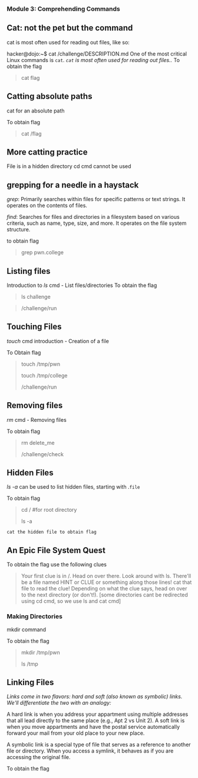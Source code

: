 ### Module 3: Comprehending Commands
## Cat: not the pet but the command
cat is most often used for reading out files, like so:

hacker@dojo:~$ cat /challenge/DESCRIPTION.md
One of the most critical Linux commands is `cat`.
*`cat` is most often used for reading out files..*
To obtain the flag
> cat flag 

## Catting absolute paths
cat for an absolute path 

To obtain flag
> cat /flag

## More catting practice 
File is in a hidden directory
cd cmd cannot be used

## grepping for a needle in a haystack 
_grep_: Primarily searches within files for specific patterns or text strings. It operates on the contents of files.

_find_: Searches for files and directories in a filesystem based on various criteria, such as name, type, size, and more. It operates on the file system structure.

to obtain flag
> grep pwn.college

## Listing files
Introduction to *ls* cmd - List files/directories
To obtain the flag
> ls challenge

> /challenge/run

## Touching Files
*touch* cmd introduction - Creation of a file

To Obtain flag
> touch /tmp/pwn
> 
> touch /tmp/college
> 
> /challenge/run

## Removing files
*rm* cmd - Removing files

To obtain flag 
> rm delete_me
> 
> /challenge/check

## Hidden Files
*ls -a* can be used to list hidden files, starting with .`file`

To obtain flag

>cd / #for root directory
>
>ls -a

`cat the hidden file to obtain flag`

## An Epic File System Quest
To obtain the flag use the following clues

>Your first clue is in /. Head on over there.
>Look around with ls. There'll be a file named HINT or CLUE or something along those lines!
>cat that file to read the clue!
>Depending on what the clue says, head on over to the next directory (or don't!). [some directories cant be redirected using cd cmd, so we use ls and cat cmd]

### Making Directories

mkdir command

To obtain the flag
> mkdir /tmp/pwn
>
>ls /tmp


## Linking Files
_*Links come in two flavors: hard and soft (also known as symbolic) links. We'll differentiate the two with an analogy:*_

A hard link is when you address your appartment using multiple addresses that all lead directly to the same place (e.g., Apt 2 vs Unit 2).
A soft link is when you move appartments and have the postal service automatically forward your mail from your old place to your new place.

A symbolic link is a special type of file that serves as a reference to another file or directory. When you access a symlink, it behaves as if you are accessing the original file.

To obtain the flag

